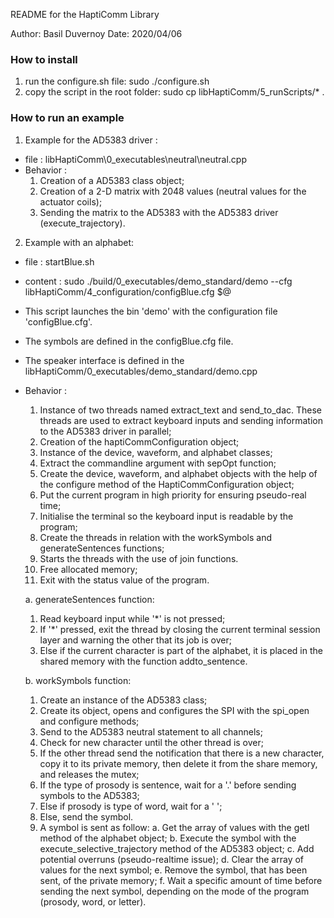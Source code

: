 README for the HaptiComm Library 

Author: Basil Duvernoy
Date: 2020/04/06

### How to install
1. run the configure.sh file: sudo ./configure.sh
2. copy the script in the root folder: sudo cp libHaptiComm/5_runScripts/* .

### How to run an example
1. Example for the AD5383 driver :
  - file : libHaptiComm\0_executables\neutral\neutral.cpp 
  - Behavior :
    1. Creation of a AD5383 class object;
	2. Creation of a 2-D matrix with 2048 values (neutral values for the actuator coils);
	3. Sending the matrix to the AD5383 with the AD5383 driver (execute_trajectory).
  
  

2. Example with an alphabet:
  - file : startBlue.sh
  - content : sudo ./build/0_executables/demo_standard/demo 
                --cfg libHaptiComm/4_configuration/configBlue.cfg $@
  - This script launches the bin 'demo' with the configuration file 'configBlue.cfg'.
  - The symbols are defined in the configBlue.cfg file.
  - The speaker interface is defined in the libHaptiComm/0_executables/demo_standard/demo.cpp
  - Behavior : 
    1. Instance of two threads named extract_text and send_to_dac. These threads are used
       to extract keyboard inputs and sending information to the AD5383 driver in parallel;
    2. Creation of the haptiCommConfiguration object;
    2. Instance of the device, waveform, and alphabet classes;
	3. Extract the commandline argument with sepOpt function;
	4. Create the device, waveform, and alphabet objects with the help of the configure method
	   of the HaptiCommConfiguration object;
	5. Put the current program in high priority for ensuring pseudo-real time;
	6. Initialise the terminal so the keyboard input is readable by the program;
	7. Create the threads in relation with the workSymbols and generateSentences functions;
	8. Starts the threads with the use of join functions.
	9. Free allocated memory;
	10. Exit with the status value of the program.
	
    a. generateSentences function:
	  1. Read keyboard input while '*' is not pressed;
	  2. If '*' pressed, exit the thread by closing the current terminal session layer 
	     and warning the other that its job is over;
	  3. Else if the current character is part of the alphabet, it is placed in the shared memory
	     with the function addto_sentence.
		
    b. workSymbols function:
	  1. Create an instance of the AD5383 class;
	  2. Create its object, opens and configures the SPI with the spi_open and configure methods;
	  3. Send to the AD5383 neutral statement to all channels;
	  4. Check for new character until the other thread is over;
	  5. If the other thread send the notification that there is a new character,
	     copy it to its private memory, then delete it from the share memory, 
		 and releases the mutex; 
	  6. If the type of prosody is sentence, wait for a '.' before sending symbols to the 
	     AD5383;
	  7. Else if prosody is type of word, wait for a ' ';
	  8. Else, send the symbol.
	  9. A symbol is sent as follow: 
	    a. Get the array of values with the getl method of the alphabet object;
		b. Execute the symbol with the execute_selective_trajectory method of the AD5383 object;
		c. Add potential overruns (pseudo-realtime issue);
		d. Clear the array of values for the next symbol;
		e. Remove the symbol, that has been sent, of the private memory;
		f. Wait a specific amount of time before sending the next symbol, 
		   depending on the mode of the program (prosody, word, or letter).
	
	
	
	
	
	
	
	
	
	
	
	

